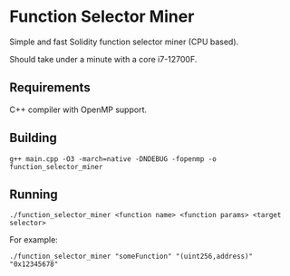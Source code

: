 # Function Selector Miner

Simple and fast Solidity function selector miner (CPU based).

Should take under a minute with a core i7-12700F.

## Requirements

C++ compiler with OpenMP support.

## Building

```
g++ main.cpp -O3 -march=native -DNDEBUG -fopenmp -o function_selector_miner
```

## Running

```
./function_selector_miner <function name> <function params> <target selector>
```

For example: 

```
./function_selector_miner "someFunction" "(uint256,address)" "0x12345678"
```
